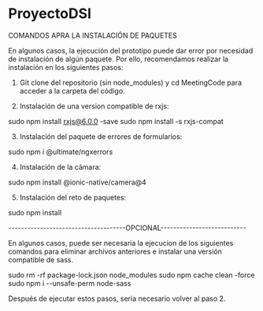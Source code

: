 # ProyectoDSI

COMANDOS APRA LA INSTALACIÓN DE PAQUETES

En algunos casos, la ejecución del prototipo puede dar error por necesidad de instalación de algún paquete. Por ello, recomendamos realizar la instalación en los siguientes pasos:

1. Git clone del repositorio (sin node_modules) y cd MeetingCode para acceder a la carpeta del código.

2. Instalación de una version compatible de rxjs:

sudo npm install rxjs@6.0.0 -save
sudo npm install -s rxjs-compat

3. Instalación del paquete de errores de formularios:

sudo npm i @ultimate/ngxerrors

4. Instalación de la cámara:

sudo npm install @ionic-native/camera@4

5. Instalación del reto de paquetes:

sudo npm install


-------------------------------------OPCIONAL---------------------------

En algunos casos, puede ser necesaria la ejecucion de los siguientes comandos para eliminar archivos anteriores e instalar una versión compatible de sass.

sudo rm -rf package-lock.json node_modules
sudo npm cache clean -force
sudo npm i --unsafe-perm node-sass


Después de ejecutar estos pasos, seria necesario volver al paso 2.

